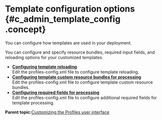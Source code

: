 # Template configuration options {#c_admin_template_config .concept}

You can configure how templates are used in your deployment.

You can configure and specify resource bundles, required input fields, and reloading options for your customized templates.

-   **[Configuring template reloading](../customize/t_admin_profiles_template_reload.md)**  
Edit the profiles-config.xml file to configure template reloading.
-   **[Configuring template custom resource bundles for processing](../customize/t_admin_profiles_template_crbundles.md)**  
Edit the profiles-config.xml file to configure template custom resource bundles.
-   **[Configuring required fields for processing](../customize/t_admin_profiles_template_reqprocflds.md)**  
Edit the profiles-config.xml file to configure additional required fields for template processing.

**Parent topic:**[Customizing the Profiles user interface](../customize/t_profiles_customizing_attributes.md)

